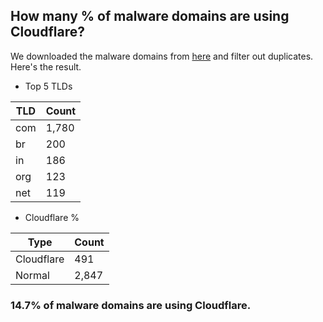 ## How many % of malware domains are using Cloudflare?


We downloaded the malware domains from [here](https://urlhaus.abuse.ch) and filter out duplicates.
Here's the result.


[//]: # (start replacement)


- Top 5 TLDs

| TLD | Count |
| --- | --- |
| com | 1,780 |
| br | 200 |
| in | 186 |
| org | 123 |
| net | 119 |


- Cloudflare %

| Type | Count |
| --- | --- |
| Cloudflare | 491 |
| Normal | 2,847 |


### 14.7% of malware domains are using Cloudflare.